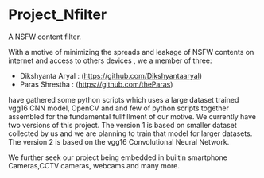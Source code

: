# Project_Nfilter
A NSFW content filter.


With a motive of minimizing the spreads and leakage of NSFW contents on internet and access to others devices , we a member of three: 
- Dikshyanta Aryal : (https://github.com/Dikshyantaaryal)
- Paras Shrestha : (https://github.com/theParas)

 have gathered some python scripts which uses a large dataset trained vgg16 CNN model, OpenCV and and few of python 
 scripts together assembled for the fundamental fullfillment of our motive. We currently have two versions of this project. The version 1 is based on smaller dataset collected 
 by us and we are planning to train that model for larger datasets. The version 2 is based on the vgg16 Convolutional Neural Network.
  
  
We further seek our project being embedded in builtin smartphone Cameras,CCTV cameras, webcams and many more.
